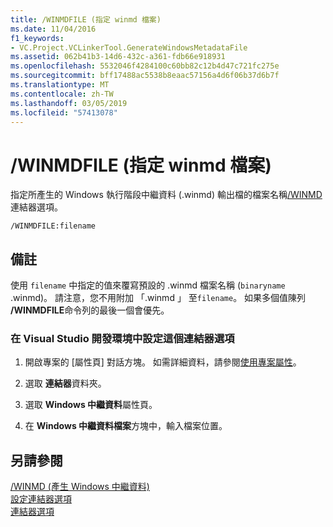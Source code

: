 ```yaml
---
title: /WINMDFILE (指定 winmd 檔案)
ms.date: 11/04/2016
f1_keywords:
- VC.Project.VCLinkerTool.GenerateWindowsMetadataFile
ms.assetid: 062b41b3-14d6-432c-a361-fdb66e918931
ms.openlocfilehash: 5532046f4284100c60bb82c12b4d47c721fc275e
ms.sourcegitcommit: bff17488ac5538b8eaac57156a4d6f06b37d6b7f
ms.translationtype: MT
ms.contentlocale: zh-TW
ms.lasthandoff: 03/05/2019
ms.locfileid: "57413078"
---
```

# <a name="winmdfile-specify-winmd-file"></a>/WINMDFILE (指定 winmd 檔案)

指定所產生的 Windows 執行階段中繼資料 (.winmd) 輸出檔的檔案名稱[/WINMD](../../build/reference/winmd-generate-windows-metadata.md)連結器選項。

```
/WINMDFILE:filename
```

## <a name="remarks"></a>備註

使用 `filename` 中指定的值來覆寫預設的 .winmd 檔案名稱 (`binaryname` .winmd)。 請注意，您不用附加 「.winmd 」 至`filename`。  如果多個值陳列 **/WINMDFILE**命令列的最後一個會優先。

### <a name="to-set-this-linker-option-in-the-visual-studio-development-environment"></a>在 Visual Studio 開發環境中設定這個連結器選項

1. 開啟專案的 [屬性頁]  對話方塊。 如需詳細資料，請參閱[使用專案屬性](../../ide/working-with-project-properties.md)。

1. 選取 **連結器**資料夾。

1. 選取  **Windows 中繼資料**屬性頁。

1. 在  **Windows 中繼資料檔案**方塊中，輸入檔案位置。

## <a name="see-also"></a>另請參閱

[/WINMD (產生 Windows 中繼資料)](../../build/reference/winmd-generate-windows-metadata.md)<br/>
[設定連結器選項](../../build/reference/setting-linker-options.md)<br/>
[連結器選項](../../build/reference/linker-options.md)
